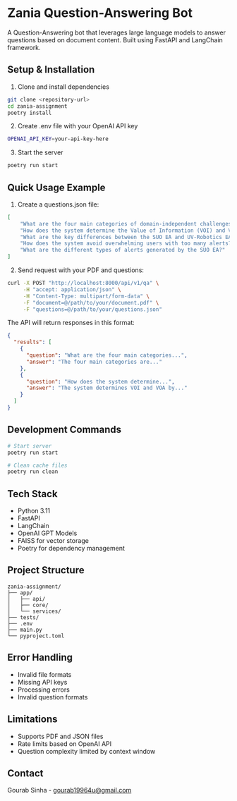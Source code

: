 # Zania Question-Answering Bot

A Question-Answering bot that leverages large language models to answer questions based on document content. Built using FastAPI and LangChain framework.

## Setup & Installation

1. Clone and install dependencies
```bash
git clone <repository-url>
cd zania-assignment
poetry install
```

2. Create .env file with your OpenAI API key
```bash
OPENAI_API_KEY=your-api-key-here
```

3. Start the server
```bash
poetry run start
```

## Quick Usage Example

1. Create a questions.json file:
```json
[
    "What are the four main categories of domain-independent challenges for interactive execution monitoring?",
    "How does the system determine the Value of Information (VOI) and Value of Alert (VOA)?",
    "What are the key differences between the SUO EA and UV-Robotics EA implementations?",
    "How does the system avoid overwhelming users with too many alerts?",
    "What are the different types of alerts generated by the SUO EA?"
]
```

2. Send request with your PDF and questions:
```bash
curl -X POST "http://localhost:8000/api/v1/qa" \
     -H "accept: application/json" \
     -H "Content-Type: multipart/form-data" \
     -F "document=@/path/to/your/document.pdf" \
     -F "questions=@/path/to/your/questions.json"
```

The API will return responses in this format:
```json
{
  "results": [
    {
      "question": "What are the four main categories...",
      "answer": "The four main categories are..."
    },
    {
      "question": "How does the system determine...",
      "answer": "The system determines VOI and VOA by..."
    }
  ]
}
```

## Development Commands

```bash
# Start server
poetry run start

# Clean cache files
poetry run clean
```

## Tech Stack
- Python 3.11
- FastAPI
- LangChain
- OpenAI GPT Models
- FAISS for vector storage
- Poetry for dependency management

## Project Structure
```
zania-assignment/
├── app/
│   ├── api/
│   ├── core/
│   └── services/
├── tests/
├── .env
├── main.py
└── pyproject.toml
```

## Error Handling
- Invalid file formats
- Missing API keys
- Processing errors
- Invalid question formats

## Limitations
- Supports PDF and JSON files
- Rate limits based on OpenAI API
- Question complexity limited by context window

## Contact
Gourab Sinha - gourab19964u@gmail.com
